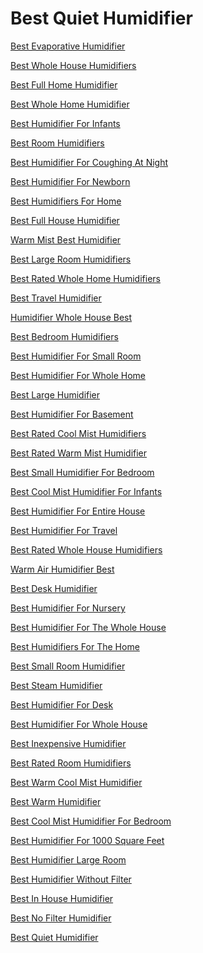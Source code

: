 <h1>Best Quiet Humidifier</h1><p><a href="post/best-evaporative-humidifier.md">Best Evaporative Humidifier</a></p>
<p><a href="post/best-whole-house-humidifiers.md">Best Whole House Humidifiers</a></p>
<p><a href="post/best-full-home-humidifier.md">Best Full Home Humidifier</a></p>
<p><a href="post/best-whole-home-humidifier.md">Best Whole Home Humidifier</a></p>
<p><a href="post/best-humidifier-for-infants.md">Best Humidifier For Infants</a></p>
<p><a href="post/Best-Room-Humidifiers.md">Best Room Humidifiers</a></p>
<p><a href="post/Best-Humidifier-For-Coughing-At-Night.md">Best Humidifier For Coughing At Night</a></p>
<p><a href="post/Best-Humidifier-For-Newborn.md">Best Humidifier For Newborn</a></p>
<p><a href="post/Best-Humidifiers-For-Home.md">Best Humidifiers For Home</a></p>
<p><a href="post/Best-Full-House-Humidifier.md">Best Full House Humidifier</a></p>
<p><a href="post/Warm-Mist-Best-Humidifier.md">Warm Mist Best Humidifier</a></p>
<p><a href="post/Best-Large-Room-Humidifiers.md">Best Large Room Humidifiers</a></p>
<p><a href="post/Best-Rated-Whole-Home-Humidifiers.md">Best Rated Whole Home Humidifiers</a></p>
<p><a href="post/Best-Travel-Humidifier.md">Best Travel Humidifier</a></p>
<p><a href="post/Humidifier-Whole-House-Best.md">Humidifier Whole House Best</a></p>
<p><a href="post/Best-Bedroom-Humidifiers.md">Best Bedroom Humidifiers</a></p>
<p><a href="post/Best-Humidifier-For-Small-Room.md">Best Humidifier For Small Room</a></p>
<p><a href="post/Best-Humidifier-For-Whole-Home.md">Best Humidifier For Whole Home</a></p>
<p><a href="post/Best-Large-Humidifier.md">Best Large Humidifier</a></p>
<p><a href="post/Best-Humidifier-For-Basement.md">Best Humidifier For Basement</a></p>
<p><a href="post/Best-Rated-Cool-Mist-Humidifiers.md">Best Rated Cool Mist Humidifiers</a></p>
<p><a href="post/Best-Rated-Warm-Mist-Humidifier.md">Best Rated Warm Mist Humidifier</a></p>
<p><a href="post/Best-Small-Humidifier-For-Bedroom.md">Best Small Humidifier For Bedroom</a></p>
<p><a href="post/Best-Cool-Mist-Humidifier-For-Infants.md">Best Cool Mist Humidifier For Infants</a></p>
<p><a href="post/Best-Humidifiers-For-Entire-House:.md">Best Humidifier For Entire House</a></p>
<p><a href="post/Best-Humidifier-For-Travel.md">Best Humidifier For Travel</a></p>
<p><a href="post/Best-Rated-Whole-House-Humidifiers.md">Best Rated Whole House Humidifiers</a></p>
<p><a href="post/Warm-Air-Humidifier-Best.md">Warm Air Humidifier Best</a></p>
<p><a href="post/Best-Desk-Humidifier.md">Best Desk Humidifier</a></p>
<p><a href="post/Best-Humidifier-For-Nursery.md">Best Humidifier For Nursery</a></p>
<p><a href="post/Best-Humidifier-For-The-Whole-House.md">Best Humidifier For The Whole House</a></p>
<p><a href="post/Best-Humidifiers-For-The-Home.md">Best Humidifiers For The Home</a></p>
<p><a href="post/Best-Small-Room-Humidifier.md">Best Small Room Humidifier</a></p>
<p><a href="post/Best-Steam-Humidifier.md">Best Steam Humidifier</a></p>
<p><a href="post/Best-Humidifier-For-Desk.md">Best Humidifier For Desk</a></p>
<p><a href="post/Best-Humidifier-For-Whole-House.md">Best Humidifier For Whole House</a></p>
<p><a href="post/Best-Inexpensive-Humidifier.md">Best Inexpensive Humidifier</a></p>
<p><a href="post/Best-Rated-Room-Humidifiers.md">Best Rated Room Humidifiers</a></p>
<p><a href="post/Best-Warm-Cool-Mist-Humidifier.md">Best Warm Cool Mist Humidifier</a></p>
<p><a href="post/Best-Warm-Humidifier.md">Best Warm Humidifier</a></p>
<p><a href="post/Best-Cool-Mist-Humidifier-For-Bedroom.md">Best Cool Mist Humidifier For Bedroom</a></p>
<p><a href="post/Best-Humidifier-For-1000-Square-Feet.md">Best Humidifier For 1000 Square Feet</a></p>
<p><a href="post/Best-Humidifier-Large-Room.md">Best Humidifier Large Room</a></p>
<p><a href="post/Best-Humidifier-Without-Filter.md">Best Humidifier Without Filter</a></p>
<p><a href="post/Best-In-House-Humidifier.md">Best In House Humidifier</a></p>
<p><a href="post/Best-No-Filter-Humidifier.md">Best No Filter Humidifier</a></p>
<p><a href="post/Best-Quiet-Humidifier.md">Best Quiet Humidifier</a></p>
